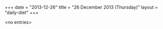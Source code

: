 +++
date = "2013-12-26"
title = "26 December 2013 (Thursday)"
layout = "daily-diet"
+++


\<no entries\>

